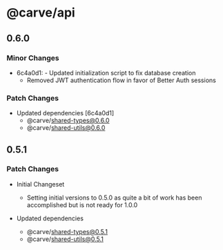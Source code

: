 # @carve/api

## 0.6.0

### Minor Changes

- 6c4a0d1: - Updated initialization script to fix database creation
  - Removed JWT authentication flow in favor of Better Auth sessions

### Patch Changes

- Updated dependencies [6c4a0d1]
  - @carve/shared-types@0.6.0
  - @carve/shared-utils@0.6.0

## 0.5.1

### Patch Changes

- Initial Changeset

  - Setting initial versions to 0.5.0 as quite a bit of work has been accomplished but is not ready for 1.0.0

- Updated dependencies
  - @carve/shared-types@0.5.1
  - @carve/shared-utils@0.5.1
